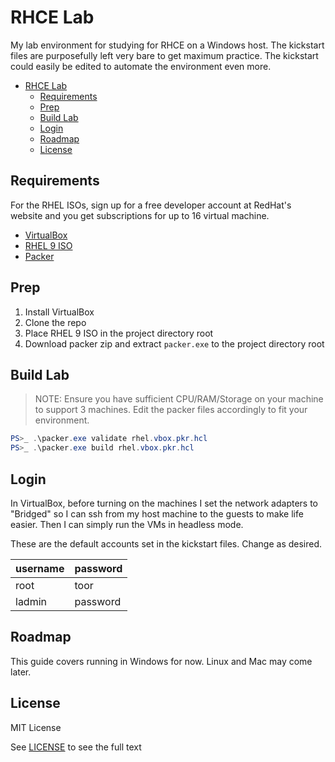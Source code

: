 # RHCE Lab

My lab environment for studying for RHCE on a Windows host. The kickstart files are purposefully left very bare to get maximum practice. The kickstart could easily be edited to automate the environment even more.

- [RHCE Lab](#rhce-lab)
  - [Requirements](#requirements)
  - [Prep](#prep)
  - [Build Lab](#build-lab)
  - [Login](#login)
  - [Roadmap](#roadmap)
  - [License](#license)

## Requirements

For the RHEL ISOs, sign up for a free developer account at RedHat's website and you get subscriptions for up to 16 virtual machine.

- [VirtualBox](https://www.virtualbox.org/wiki/Downloads)
- [RHEL 9 ISO](https://access.redhat.com)
- [Packer](https://developer.hashicorp.com/packer/downloads)

## Prep

1. Install VirtualBox
2. Clone the repo
3. Place RHEL 9 ISO in the project directory root
4. Download packer zip and extract `packer.exe` to the project directory root

## Build Lab

> NOTE: Ensure you have sufficient CPU/RAM/Storage on your machine to support 3 machines. Edit the packer files accordingly to fit your environment.

```PowerShell
PS>_ .\packer.exe validate rhel.vbox.pkr.hcl
PS>_ .\packer.exe build rhel.vbox.pkr.hcl
```

## Login

In VirtualBox, before turning on the machines I set the network adapters to "Bridged" so I can ssh from my host machine to the guests to make life easier. Then I can simply run the VMs in headless mode.

These are the default accounts set in the kickstart files. Change as desired.

| username | password |
| -------- | -------- |
| root     | toor     |
| ladmin   | password |

## Roadmap

This guide covers running in Windows for now. Linux and Mac may come later.

## License

MIT License

See [LICENSE](./LICENSE) to see the full text
